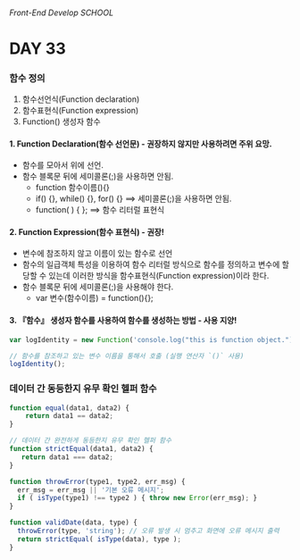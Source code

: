 ###### Front-End Develop SCHOOL

# DAY 33

### 함수 정의
1. 함수선언식(Function declaration)
2. 함수표현식(Function expression)
3. Function() 생성자 함수

#### 1. Function Declaration(함수 선언문) - 권장하지 않지만 사용하려면 주위 요망.
- 함수를 모아서 위에 선언. 
- 함수 블록문 뒤에 세미콜론(;)을 사용하면 안됨.
	- function 함수이름(){}
	- if() {}, while() {}, for() {} ==> 세미콜론(;)을 사용하면 안됨.
	- function( ) { }; ==> 함수 리터럴 표현식  

#### 2. Function Expression(함수 표현식) - 권장!
- 변수에 참조하지 않고 이름이 있는 함수로 선언
- 함수의 일급객체 특성을 이용하여 함수 리터럴 방식으로 함수를 정의하고 변수에 할당할 수 있는데 이러한 방식을 함수표현식(Function expression)이라 한다.
- 함수 블록문 뒤에 세미콜론(;)을 사용해야 한다.
	- var 변수(함수이름) = function(){};

#### 3. 『함수』 생성자 함수를 사용하여 함수를 생성하는 방법 - 사용 지양!
``` javascript
var logIdentity = new Function('console.log("this is function object.")');

// 함수를 참조하고 있는 변수 이름을 통해서 호출 (실행 연산자 `()` 사용)
logIdentity();
```

### 데이터 간 동등한지 유무 확인 헬퍼 함수
``` javascript
function equal(data1, data2) {
    return data1 == data2;
}

// 데이터 간 완전하게 동등한지 유무 확인 헬퍼 함수
function strictEqual(data1, data2) {
   return data1 === data2;
}

function throwError(type1, type2, err_msg) {
  err_msg = err_msg || '기본 오류 메시지';
  if ( isType(type1) !== type2 ) { throw new Error(err_msg); }
}

function validDate(data, type) {
  throwError(type, 'string'); // 오류 발생 시 멈추고 화면에 오류 메시지 출력
  return strictEqual( isType(data), type );
}
```
